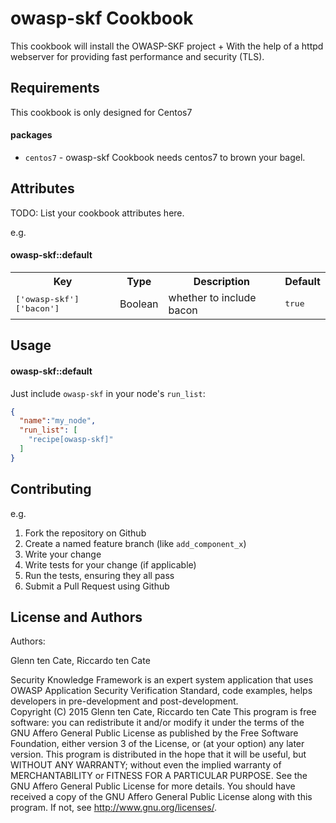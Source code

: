 owasp-skf Cookbook
=====================
This cookbook will install the OWASP-SKF project + 
With the help of a httpd webserver for providing fast performance and security (TLS).

Requirements
------------
This cookbook is only designed for Centos7

#### packages
- `centos7` - owasp-skf Cookbook needs centos7 to brown your bagel.

Attributes
----------
TODO: List your cookbook attributes here.

e.g.
#### owasp-skf::default
<table>
  <tr>
    <th>Key</th>
    <th>Type</th>
    <th>Description</th>
    <th>Default</th>
  </tr>
  <tr>
    <td><tt>['owasp-skf']['bacon']</tt></td>
    <td>Boolean</td>
    <td>whether to include bacon</td>
    <td><tt>true</tt></td>
  </tr>
</table>

Usage
-----
#### owasp-skf::default

Just include `owasp-skf` in your node's `run_list`:

```json
{
  "name":"my_node",
  "run_list": [
    "recipe[owasp-skf]"
  ]
}
```

Contributing
------------

e.g.
1. Fork the repository on Github
2. Create a named feature branch (like `add_component_x`)
3. Write your change
4. Write tests for your change (if applicable)
5. Run the tests, ensuring they all pass
6. Submit a Pull Request using Github

License and Authors
-------------------
Authors: 

Glenn ten Cate, Riccardo ten Cate

Security Knowledge Framework is an expert system application 
that uses OWASP Application Security Verification Standard, code examples,
helps developers in pre-development and post-development.  
Copyright (C) 2015  Glenn ten Cate, Riccardo ten Cate
This program is free software: you can redistribute it and/or modify
it under the terms of the GNU Affero General Public License as
published by the Free Software Foundation, either version 3 of the
License, or (at your option) any later version.
This program is distributed in the hope that it will be useful,
but WITHOUT ANY WARRANTY; without even the implied warranty of
MERCHANTABILITY or FITNESS FOR A PARTICULAR PURPOSE.  See the
GNU Affero General Public License for more details.
You should have received a copy of the GNU Affero General Public License
along with this program. If not, see <http://www.gnu.org/licenses/>.
